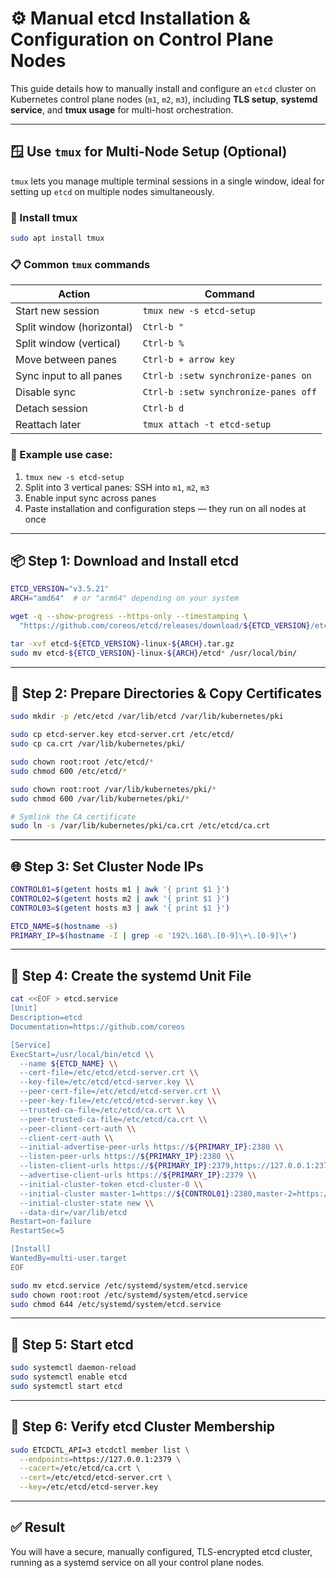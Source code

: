 # ⚙️ Manual etcd Installation & Configuration on Control Plane Nodes

This guide details how to manually install and configure an `etcd` cluster on Kubernetes control plane nodes (`m1`, `m2`, `m3`), including **TLS setup**, **systemd service**, and **tmux usage** for multi-host orchestration.

---

## 🪟 Use `tmux` for Multi-Node Setup (Optional)

`tmux` lets you manage multiple terminal sessions in a single window, ideal for setting up `etcd` on multiple nodes simultaneously.

### 📌 Install tmux

```bash
sudo apt install tmux
```

### 📋 Common `tmux` commands

| Action                    | Command                        |
|---------------------------|--------------------------------|
| Start new session         | `tmux new -s etcd-setup`       |
| Split window (horizontal) | `Ctrl-b "`                     |
| Split window (vertical)   | `Ctrl-b %`                     |
| Move between panes        | `Ctrl-b + arrow key`           |
| Sync input to all panes   | `Ctrl-b :setw synchronize-panes on` |
| Disable sync              | `Ctrl-b :setw synchronize-panes off` |
| Detach session            | `Ctrl-b d`                     |
| Reattach later            | `tmux attach -t etcd-setup`    |

### 🧪 Example use case:

1. `tmux new -s etcd-setup`
2. Split into 3 vertical panes: SSH into `m1`, `m2`, `m3`
3. Enable input sync across panes
4. Paste installation and configuration steps — they run on all nodes at once

---

## 📦 Step 1: Download and Install etcd

```bash
ETCD_VERSION="v3.5.21"
ARCH="amd64"  # or "arm64" depending on your system

wget -q --show-progress --https-only --timestamping \
  "https://github.com/coreos/etcd/releases/download/${ETCD_VERSION}/etcd-${ETCD_VERSION}-linux-${ARCH}.tar.gz"

tar -xvf etcd-${ETCD_VERSION}-linux-${ARCH}.tar.gz
sudo mv etcd-${ETCD_VERSION}-linux-${ARCH}/etcd* /usr/local/bin/
```

---

## 🔐 Step 2: Prepare Directories & Copy Certificates

```bash
sudo mkdir -p /etc/etcd /var/lib/etcd /var/lib/kubernetes/pki

sudo cp etcd-server.key etcd-server.crt /etc/etcd/
sudo cp ca.crt /var/lib/kubernetes/pki/

sudo chown root:root /etc/etcd/*
sudo chmod 600 /etc/etcd/*

sudo chown root:root /var/lib/kubernetes/pki/*
sudo chmod 600 /var/lib/kubernetes/pki/*

# Symlink the CA certificate
sudo ln -s /var/lib/kubernetes/pki/ca.crt /etc/etcd/ca.crt
```

---

## 🌐 Step 3: Set Cluster Node IPs

```bash
CONTROL01=$(getent hosts m1 | awk '{ print $1 }')
CONTROL02=$(getent hosts m2 | awk '{ print $1 }')
CONTROL03=$(getent hosts m3 | awk '{ print $1 }')

ETCD_NAME=$(hostname -s)
PRIMARY_IP=$(hostname -I | grep -o '192\.168\.[0-9]\+\.[0-9]\+')
```

---

## 🧾 Step 4: Create the systemd Unit File

```bash
cat <<EOF > etcd.service
[Unit]
Description=etcd
Documentation=https://github.com/coreos

[Service]
ExecStart=/usr/local/bin/etcd \\
  --name ${ETCD_NAME} \\
  --cert-file=/etc/etcd/etcd-server.crt \\
  --key-file=/etc/etcd/etcd-server.key \\
  --peer-cert-file=/etc/etcd/etcd-server.crt \\
  --peer-key-file=/etc/etcd/etcd-server.key \\
  --trusted-ca-file=/etc/etcd/ca.crt \\
  --peer-trusted-ca-file=/etc/etcd/ca.crt \\
  --peer-client-cert-auth \\
  --client-cert-auth \\
  --initial-advertise-peer-urls https://${PRIMARY_IP}:2380 \\
  --listen-peer-urls https://${PRIMARY_IP}:2380 \\
  --listen-client-urls https://${PRIMARY_IP}:2379,https://127.0.0.1:2379 \\
  --advertise-client-urls https://${PRIMARY_IP}:2379 \\
  --initial-cluster-token etcd-cluster-0 \\
  --initial-cluster master-1=https://${CONTROL01}:2380,master-2=https://${CONTROL02}:2380,master-3=https://${CONTROL03}:2380 \\
  --initial-cluster-state new \\
  --data-dir=/var/lib/etcd
Restart=on-failure
RestartSec=5

[Install]
WantedBy=multi-user.target
EOF

sudo mv etcd.service /etc/systemd/system/etcd.service
sudo chown root:root /etc/systemd/system/etcd.service
sudo chmod 644 /etc/systemd/system/etcd.service
```

---

## 🚀 Step 5: Start etcd

```bash
sudo systemctl daemon-reload
sudo systemctl enable etcd
sudo systemctl start etcd
```

---

## 🔎 Step 6: Verify etcd Cluster Membership

```bash
sudo ETCDCTL_API=3 etcdctl member list \
  --endpoints=https://127.0.0.1:2379 \
  --cacert=/etc/etcd/ca.crt \
  --cert=/etc/etcd/etcd-server.crt \
  --key=/etc/etcd/etcd-server.key
```

---

## ✅ Result

You will have a secure, manually configured, TLS-encrypted etcd cluster, running as a systemd service on all your control plane nodes.